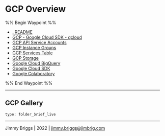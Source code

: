 # GCP Overview

%% Begin Waypoint %%

* [\_README](../../../../../2-Areas/Code/PowerShell/_README.md)
* [GCP - Google Cloud SDK - gcloud](GCP%20-%20Google%20Cloud%20SDK%20-%20gcloud.md)
* [GCP API Service Accounts](GCP%20API%20Service%20Accounts.md)
* [GCP Instance Groups](GCP%20Instance%20Groups.md)
* [GCP Services Table](GCP%20Services%20Table.md)
* [GCP Storage](GCP%20Storage.md)
* [Google Cloud BigQuery](Google%20Cloud%20BigQuery.md)
* [Google Cloud SDK](Google%20Cloud%20SDK.md)
* [Google Colaboratory](Google%20Colaboratory.md)

%% End Waypoint %%

---

## GCP Gallery

````ccard
type: folder_brief_live
````

---

Jimmy Briggs | 2022 | <jimmy.briggs@jimbrig.com>
